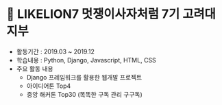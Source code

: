 # 🦁 LIKELION7 멋쟁이사자처럼 7기 고려대 지부

* 활동기간 : 2019.03 ~ 2019.12
* 학습내용 : Python, Django, Javascript, HTML, CSS
* 주요 활동 내용 
  * Django 프레임워크를 활용한 웹개발 프로젝트
  * 아이디어톤 Top4
  * 중앙 해커톤 Top30 (똑똑한 구독 관리 구구독)
